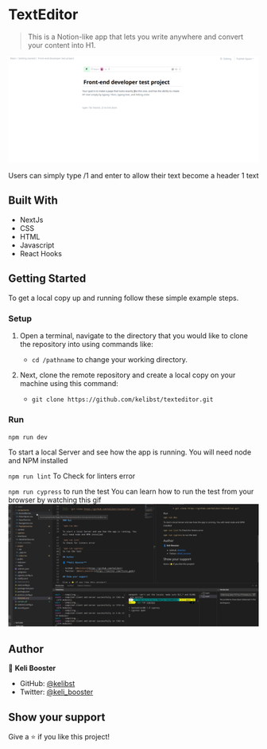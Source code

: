 [](https://img.shields.io/badge/Microverse-blueviolet)

# TextEditor

> This is a Notion-like app that lets you write anywhere and convert your content into H1.

![screenshot](/sample.gif)

Users can simply type /1 and enter to allow their text become a header 1 text

## Built With

- NextJs
- CSS
- HTML
- Javascript
- React Hooks

## Getting Started

To get a local copy up and running follow these simple example steps.

### Setup

1.  Open a terminal, navigate to the directory that you would like to clone the repository into using commands like:

    - `cd /pathname` to change your working directory.

2.  Next, clone the remote repository and create a local copy on your machine using this command:

    - `git clone https://github.com/kelibst/texteditor.git`



### Run

`npm run dev`

To start a local Server and see how the app is running. You will need node and NPM installed

`npm run lint`
To Check for linters error

`npm run cypress`
to run the test
You can learn how to run the test from your browser by watching this gif
![testingshow](/testing.gif)

## Author

👤 **Keli Booster**

- GitHub: [@kelibst](https://github.com/kelibst)
- Twitter: [@keli_booster](https://twitter.com/fizzo_geek)

## Show your support

Give a ⭐️ if you like this project!
